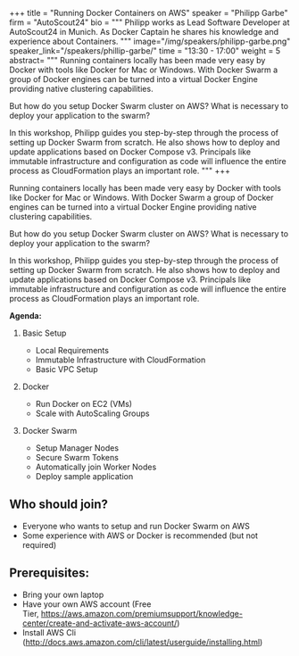 +++
title = "Running Docker Containers on AWS"
speaker = "Philipp Garbe"
firm = "AutoScout24"
bio = """
Philipp works as Lead Software Developer at AutoScout24 in Munich. As Docker Captain he shares his knowledge and experience about Containers.
"""
image="/img/speakers/philipp-garbe.png"
speaker_link="/speakers/phillip-garbe/"
time = "13:30 - 17:00"
weight = 5
abstract= """
Running containers locally has been made very easy by Docker with tools like Docker for Mac or Windows. With Docker Swarm a group of Docker engines can be turned into a virtual Docker Engine providing native clustering capabilities.

But how do you setup Docker Swarm cluster on AWS? What is necessary to deploy your application to the swarm?

In this workshop, Philipp guides you step-by-step through the process of setting up Docker Swarm from scratch.
He also shows how to deploy and update applications based on Docker Compose v3.
Principals like immutable infrastructure and configuration as code will influence the entire process as CloudFormation plays an important role.
"""
+++

Running containers locally has been made very easy by Docker with tools like Docker for Mac or Windows. With Docker Swarm a group of Docker engines can be turned into a virtual Docker Engine providing native clustering capabilities.

But how do you setup Docker Swarm cluster on AWS? What is necessary to deploy your application to the swarm?

In this workshop, Philipp guides you step-by-step through the process of setting up Docker Swarm from scratch. He also shows how to deploy and update applications based on Docker Compose v3. Principals like immutable infrastructure and configuration as code will influence the entire process as CloudFormation plays an important role.

**Agenda:**

1. Basic Setup
	*	Local Requirements
	*	Immutable Infrastructure with CloudFormation
	*	Basic VPC Setup

2. Docker 
	*	Run Docker on EC2 (VMs)
	*	Scale with AutoScaling Groups

3. Docker Swarm
	* Setup Manager Nodes
	* Secure Swarm Tokens
	* Automatically join Worker Nodes
	*	Deploy sample application

## Who should join?

* Everyone who wants to setup and run Docker Swarm on AWS
* Some experience with AWS or Docker is recommended (but not required)

## Prerequisites:

* Bring your own laptop
* Have your own AWS account (Free Tier, https://aws.amazon.com/premiumsupport/knowledge-center/create-and-activate-aws-account/)
* Install AWS Cli (http://docs.aws.amazon.com/cli/latest/userguide/installing.html)
